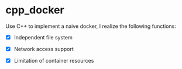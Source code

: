 # cpp_docker
Use C++ to implement a naive docker, I realize the following functions:

- [x] Independent file system

- [x] Network access support

- [x] Limitation of container resources
